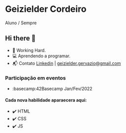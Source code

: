 # Geizielder Cordeiro

Aluno / Sempre

## Hi there 👋

- :construction_worker: Working Hard.
- :computer: Aprendendo a programar.
- 📬 Contato [Linkedin](https://www.linkedin.com/in/geizielder-gervazio-131bb71b1/) | <geizielder.gervazio@gmail.com>

### Participação em eventos
- :basecamp:42Basecamp Jan/Fev/2022

#### Cada nova habilidade aparaecera aqui:
- :heavy_check_mark: HTML
- :heavy_check_mark: CSS
- ✔️ JS

<!--
**Geizielder/geizielder** is a ✨ _special_ ✨ repository because its `README.md` (this file) appears on your GitHub profile.

Here are some ideas to get you started:

- 🔭 I’m currently working on ...
- 🌱 I’m currently learning ...
- 👯 I’m looking to collaborate on ...
- 🤔 I’m looking for help with ...
- 💬 Ask me about ...
- 📫 How to reach me: ...
- 😄 Pronouns: ...
- ⚡ Fun fact: ...
-->

